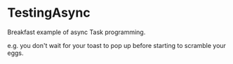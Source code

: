 # TestingAsync
Breakfast example of async Task programming. 

e.g. you don't wait for your toast to pop up before starting to scramble your eggs.
